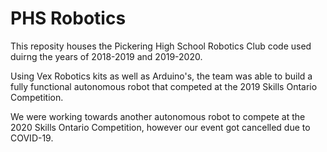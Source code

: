 # PHS Robotics

This reposity houses the Pickering High School Robotics Club code used duirng the years of 2018-2019 and 2019-2020.

Using Vex Robotics kits as well as Arduino's, the team was able to build a fully functional autonomous robot that competed at the 2019 Skills Ontario Competition.

We were working towards another autonomous robot to compete at the 2020 Skills Ontario Competition, however our event got cancelled due to COVID-19.
